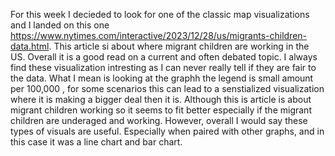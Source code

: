 For this week I decieded to look for one of the classic map visualizations and I landed on this one 
https://www.nytimes.com/interactive/2023/12/28/us/migrants-children-data.html. This article si about where migrant children are working in the US.
Overall it is a good read on a current and often debated topic. I always find these visualization intresting as I can never really tell if they
are fair to the data.  What I mean is looking at the graphh the legend is small amount per 100,000 , for some scenarios this can lead to a
senstialized visualization where it is making a bigger deal then it is. Although this is article is about migrant children working so it seems
to fit better especially if the migrant children are underaged and working. However, overall I would say these types of visuals are useful. 
Especially when paired with other graphs, and in this case it was a line chart and bar chart.

